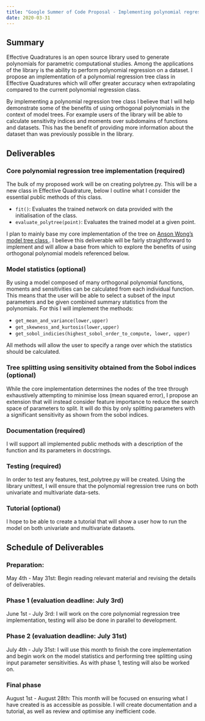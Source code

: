 ```yaml
---
title: "Google Summer of Code Proposal - Implementing polynomial regression trees in Effective Quadratures"
date: 2020-03-31
---
```

## Summary
Effective Quadratures is an open source library used to generate polynomials for parametric computational studies. Among the applications of the library is the ability to perform polynomial regression on a dataset. I propose an implementation of a polynomial regression tree class in Effective Quadratures which will offer greater accuracy when extrapolating compared to the current polynomial regression class.

By implementing a polynomial regression tree class I believe that I will help demonstrate some of the benefits of using orthogonal polynomials in the context of model trees. For example users of the library will be able to calculate sensitivity indices and moments over subdomains of functions and datasets. This has the benefit of providing more information about the dataset than was previously possible in the library.


## Deliverables

### Core polynomial regression tree implementation (required)
The bulk of my proposed work will be on creating polytree.py. This will be a new class in Effective Quadrature, below I outline what I consider the essential public methods of this class.
-   ```fit()```: Evaluates the trained network on data provided with the initialisation of the class.    
-   ```evaluate_polytree(point)```: Evaluates the trained model at a given point.

I plan to mainly base my core implementation of the tree on [Anson Wong’s model tree class ](https://github.com/ankonzoid/LearningX/blob/master/advanced_ML/model_tree/src/ModelTree.py). I believe this deliverable will be fairly straightforward to implement and will allow a base from which to explore the benefits of using orthogonal polynomial models referenced below.

### Model statistics (optional)
By using a model composed of many orthogonal polynomial functions, moments and sensitivities can be calculated from each individual function. This means that the user will be able to select a subset of the input parameters and be given combined summary statistics from the polynomials. For this I will implement the methods:
-   ```get_mean_and_variance(lower,upper)```
-   ```get_skewness_and_kurtosis(lower,upper)```
-   ```get_sobol_indicies(highest_sobol_order_to_compute, lower, upper)```

All methods will allow the user to specify a range over which the statistics should be calculated.

### Tree splitting using sensitivity obtained from the Sobol indices (optional)
While the core implementation determines the nodes of the tree through exhaustively attempting to minimise loss (mean squared error), I propose an extension that will instead consider feature importance to reduce the search space of parameters to split. It will do this by only splitting parameters with a significant sensitivity as shown from the sobol indices.

### Documentation (required)
I will support all implemented public methods with a description of the function and its parameters in docstrings.  

### Testing (required)
In order to test any features, test_polytree.py will be created. Using the library unittest, I will ensure that the polynomial regression tree runs on both univariate and multivariate data-sets.

### Tutorial (optional)
I hope to be able to create a tutorial that will show a user how to run the model on both univariate and multivariate datasets.


## Schedule of Deliverables

### Preparation:
May 4th - May 31st: Begin reading relevant material and revising the details of deliverables.

### Phase 1 (evaluation deadline: July 3rd)
June 1st - July 3rd: I will work on the core polynomial regression tree implementation, testing will also be done in parallel to development.

### Phase 2 (evaluation deadline: July 31st)
July 4th - July 31st: I will use this month to finish the core implementation and begin work on the model statistics and performing tree splitting using input parameter sensitivities. As with phase 1, testing will also be worked on.  

### Final phase

August 1st - August 28th: This month will be focused on ensuring what I have created is as accessible as possible. I will create documentation and a tutorial, as well as review and optimise any inefficient code.

